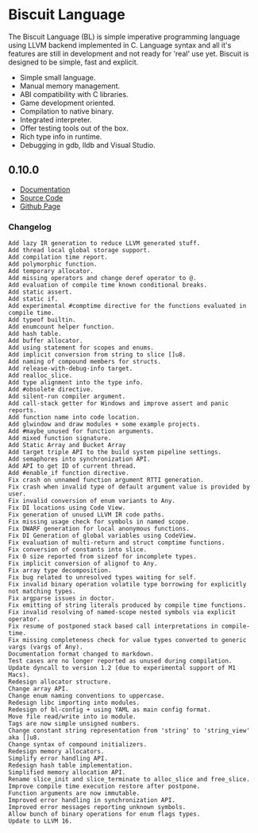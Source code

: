 # Biscuit Language

The Biscuit Language (BL) is simple imperative programming language using LLVM backend implemented
in C. Language syntax and all it's features are still in development and not ready for 'real' use
yet. Biscuit is designed to be simple, fast and explicit.

- Simple small language.
- Manual memory management.
- ABI compatibility with C libraries.
- Game development oriented.
- Compilation to native binary.
- Integrated interpreter.
- Offer testing tools out of the box.
- Rich type info in runtime.
- Debugging in gdb, lldb and Visual Studio.

## 0.10.0

- [Documentation](book/introduction/)
- [Source Code](https://github.com/travisdoor/bl/archive/refs/tags/0.10.0.zip)
- [Github Page](https://github.com/travisdoor/bl)

### Changelog
```text
Add lazy IR generation to reduce LLVM generated stuff.
Add thread local global storage support.
Add compilation time report.
Add polymorphic function.
Add temporary allocator.
Add missing operators and change deref operator to @.
Add evaluation of compile time known conditional breaks.
Add static assert.
Add static if.
Add experimental #comptime directive for the functions evaluated in compile time.
Add typeof builtin.
Add enumcount helper function.
Add hash table.
Add buffer allocator.
Add using statement for scopes and enums.
Add implicit conversion from string to slice []u8.
Add naming of compound members for structs.
Add release-with-debug-info target.
Add realloc_slice.
Add type alignment into the type info.
Add #obsolete directive.
Add silent-run compiler argument.
Add call-stack getter for Windows and improve assert and panic reports.
Add function name into code location.
Add glwindow and draw modules + some example projects.
Add #maybe_unused for function arguments.
Add mixed function signature.
Add Static Array and Bucket Array
Add target triple API to the build system pipeline settings.
Add semaphores into synchronization API.
Add API to get ID of current thread.
Add #enable_if function directive.
Fix crash on unnamed function argument RTTI generation.
Fix crash when invalid type of default argument value is provided by user.
Fix invalid conversion of enum variants to Any.
Fix DI locations using Code View.
Fix generation of unused LLVM IR code paths.
Fix missing usage check for symbols in named scope.
Fix DWARF generation for local anonymous functions.
Fix DI Generation of global variables using CodeView.
Fix evaluation of multi-return and struct comptime functions.
Fix conversion of constants into slice.
Fix 0 size reported from sizeof for incomplete types.
Fix implicit conversion of alignof to Any.
Fix array type decomposition.
Fix bug related to unresolved types waiting for self.
Fix invalid binary operation volatile type borrowing for explicitly not matching types.
Fix argparse issues in doctor.
Fix emitting of string literals produced by compile time functions.
Fix invalid resolving of named-scope nested symbols via explicit operator.
Fix resume of postponed stack based call interpretations in compile-time.
Fix missing completeness check for value types converted to generic vargs (vargs of Any).
Documentation format changed to markdown.
Test cases are no longer reported as unused during compilation.
Update dyncall to version 1.2 (due to experimental support of M1 Macs).
Redesign allocator structure.
Change array API.
Change enum naming conventions to uppercase.
Redesign libc importing into modules.
Redesign of bl-config + using YAML as main config format.
Move file read/write into io module.
Tags are now simple unsigned numbers.
Change constant string representation from 'string' to 'string_view' aka []u8.
Change syntax of compound initializers.
Redesign memory allocators.
Simplify error handling API.
Redesign hash table implementation.
Simplified memory allocation API.
Rename slice_init and slice_terminate to alloc_slice and free_slice.
Improve compile time execution restore after postpone.
Function arguments are now immutable.
Improved error handling in synchronization API.
Improved error messages reporting unknown symbols.
Allow bunch of binary operations for enum flags types.
Update to LLVM 16.
```
